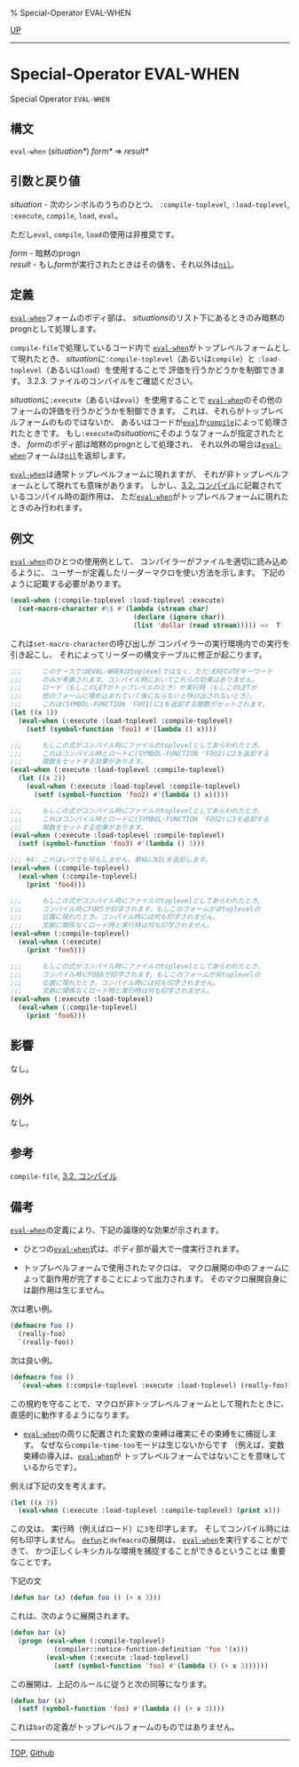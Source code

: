 % Special-Operator EVAL-WHEN

[UP](3.8.html)  

---

# Special-Operator **EVAL-WHEN**


Special Operator `EVAL-WHEN`


## 構文

`eval-when` (*situation\**) *form\** => *result\**


## 引数と戻り値

*situation* - 次のシンボルのうちのひとつ、
`:compile-toplevel`, `:load-toplevel`, `:execute`,
`compile`, `load`, `eval`。

ただし`eval`, `compile`, `load`の使用は非推奨です。

*form* - 暗黙のprogn  
*result* - もし*form*が実行されたときはその値を、それ以外は[`nil`](5.3.nil-variable.html)。


## 定義

[`eval-when`](3.8.eval-when.html)フォームのボディ部は、
*situations*のリスト下にあるときのみ暗黙のprognとして処理します。

`compile-file`で処理しているコード内で
[`eval-when`](3.8.eval-when.html)がトップレベルフォームとして現れたとき、
*situation*に`:compile-toplevel`（あるいは`compile`）と
`:load-toplevel`（あるいは`load`）を使用することで
評価を行うかどうかを制御できます。
3.2.3. ファイルのコンパイルをご確認ください。

*situation*に`:execute`（あるいは`eval`）を使用することで
[`eval-when`](3.8.eval-when.html)のその他のフォームの評価を行うかどうかを制御できます。
これは、それらがトップレベルフォームのものではないか、
あるいはコードが[`eval`](3.8.eval.html)か[`compile`](3.8.compile.html)によって処理されたときです。
もし`:execute`の*situation*にそのようなフォームが指定されたとき、
*form*のボディ部は暗黙のprognとして処理され、
それ以外の場合は[`eval-when`](3.8.eval-when.html)フォームは[`nil`](5.3.nil-variable.html)を返却します。

[`eval-when`](3.8.eval-when.html)は通常トップレベルフォームに現れますが、
それが非トップレベルフォームとして現れても意味があります。
しかし、[3.2. コンパイル](3.2.html)に記載されているコンパイル時の副作用は、
ただ[`eval-when`](3.8.eval-when.html)がトップレベルフォームに現れたときのみ行われます。


## 例文

[`eval-when`](3.8.eval-when.html)のひとつの使用例として、
コンパイラーがファイルを適切に読み込めるように、
ユーザーが定義したリーダーマクロを使い方法を示します。
下記のように記載する必要があります。

```lisp
(eval-when (:compile-toplevel :load-toplevel :execute)
  (set-macro-character #\$ #'(lambda (stream char)
                               (declare (ignore char))
                               (list 'dollar (read stream))))) =>  T
```

これは`set-macro-character`の呼び出しが
コンパイラーの実行環境内での実行を引き起こし、
それによってリーダーの構文テーブルに修正が起こります。

```lisp
;;;     このケースではEVAL-WHENはtoplevelではなく、ただ:EXECUTEキーワード
;;;     のみが考慮されます。コンパイル時においてこれらの効果はありません。
;;;     ロード（もしこのLETがトップレベルのとき）か実行時（もしこのLETが
;;;     他のフォームに埋め込まれていて後にならないと呼び出されないとき）、
;;;     これは(SYMBOL-FUNCTION 'FOO1)に1を返却する関数がセットされます。
(let ((x 1))
  (eval-when (:execute :load-toplevel :compile-toplevel)
    (setf (symbol-function 'foo1) #'(lambda () x))))

;;;     もしこの式がコンパイル時にファイルのtoplevelとしてあらわれたとき、
;;;     これはコンパイル時とロードに(SYMBOL-FUNCTION 'FOO2)に2を返却する
;;;     関数をセットする効果があります。
(eval-when (:execute :load-toplevel :compile-toplevel)
  (let ((x 2))
    (eval-when (:execute :load-toplevel :compile-toplevel)
      (setf (symbol-function 'foo2) #'(lambda () x)))))

;;;     もしこの式がコンパイル時にファイルのtoplevelとしてあらわれたとき、
;;;     これはコンパイル時とロードに(SYMBOL-FUNCTION 'FOO2)に3を返却する
;;;     関数をセットする効果があります。
(eval-when (:execute :load-toplevel :compile-toplevel)
  (setf (symbol-function 'foo3) #'(lambda () 3)))

;;; #4: これはいつでも何もしません。単純にNILを返却します。
(eval-when (:compile-toplevel)
  (eval-when (:compile-toplevel) 
    (print 'foo4)))

;;;     もしこの式がコンパイル時にファイルのtoplevelとしてあらわれたとき、
;;;     コンパイル時にFOO5が印字されます。もしこのフォームが非toplevelの
;;;     位置に現れたとき、コンパイル時には何も印字されません。
;;;     文脈に関係なくロード時と実行時は何も印字されません。
(eval-when (:compile-toplevel) 
  (eval-when (:execute)
    (print 'foo5)))

;;;     もしこの式がコンパイル時にファイルのtoplevelとしてあらわれたとき、
;;;     コンパイル時にFOO6が印字されます。もしこのフォームが非toplevelの
;;;     位置に現れたとき、コンパイル時には何も印字されません。
;;;     文脈に関係なくロード時と実行時は何も印字されません。
(eval-when (:execute :load-toplevel)
  (eval-when (:compile-toplevel)
    (print 'foo6)))
```


## 影響

なし。


## 例外

なし。


## 参考

`compile-file`,
[3.2. コンパイル](3.2.html)


## 備考

[`eval-when`](3.8.eval-when.html)の定義により、下記の論理的な効果が示されます。

- ひとつの[`eval-when`](3.8.eval-when.html)式は、ボディ部が最大で一度実行されます。

- トップレベルフォームで使用されたマクロは、
マクロ展開の中のフォームによって副作用が完了することによって出力されます。
そのマクロ展開自身には副作用は生じません。

次は悪い例。

```lisp
(defmacro foo ()
  (really-foo)
  `(really-foo))
```
次は良い例。

```lisp
(defmacro foo ()
  `(eval-when (:compile-toplevel :execute :load-toplevel) (really-foo)))
```

この規約を守ることで、マクロが非トップレベルフォームとして現れたときに、
直感的に動作するようになります。

- [`eval-when`](3.8.eval-when.html)の周りに配置された変数の束縛は確実にその束縛をに捕捉します。
なぜなら`compile-time-too`モードは生じないからです
（例えば、変数束縛の導入は、[`eval-when`](3.8.eval-when.html)が
トップレベルフォームではないことを意味しているからです）。

例えば下記の文を考えます。

```lisp
(let ((x 3))
  (eval-when (:execute :load-toplevel :compile-toplevel) (print x)))
```

この文は、
実行時（例えばロード）に`3`を印字します。
そしてコンパイル時には何も印字しません。
[`defun`](5.3.defun.html)と`defmacro`の展開は、
[`eval-when`](3.8.eval-when.html)を実行することができて、
かつ正しくレキシカルな環境を捕捉することができるということは
重要なことです。

下記の文

```lisp
(defun bar (x) (defun foo () (+ x 3)))
```

これは、次のように展開されます。

```lisp
(defun bar (x) 
  (progn (eval-when (:compile-toplevel) 
           (compiler::notice-function-definition 'foo '(x)))
         (eval-when (:execute :load-toplevel)
           (setf (symbol-function 'foo) #'(lambda () (+ x 3))))))
```

この展開は、上記のルールに従うと次の同等になります。

```lisp
(defun bar (x) 
  (setf (symbol-function 'foo) #'(lambda () (+ x 3))))
```

これは`bar`の定義がトップレベルフォームのものではありません。


---
[TOP](index.html),  [Github](https://github.com/nptcl/npt-japanese)

